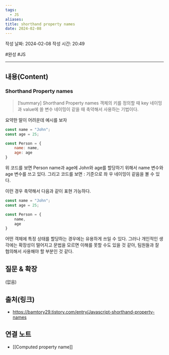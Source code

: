 ```yaml
---
tags:
  - JS
aliases:
title: shorthand property names
date: 2024-02-08
---
```

작성 날짜: 2024-02-08
작성 시간: 20:49

#완성 #JS 

----
## 내용(Content)
### Shorthand Property names
>[!summary] Shorthand Property names
>객체의 키를 정의할 때 key 네이밍과 value에 쓸 변수 네이밍이 같을 때 축약해서 사용하는 기법이다.

요약한 말이 어려운데 예시를 보자

```js
const name = "John";
const age = 25;

const Person = {
	name: name,
	age: age
}
```

위 코드를 보면 Person name과 age에 John와 age를 할당하기 위해서 name 변수와 age 변수를 쓰고 있다. 그리고 코드를 보면 : 기준으로 좌 우 네이밍이 같음을 볼 수 있다.

이런 경우 축약해서 다음과 같이 표현 가능하다.

```js
const name = "John";
const age = 25;

const Person = {
	name,
	age
}
```

어떤 객체에 특정 상태를 할당하는 경우에는 유용하게 쓰일 수 있다. 그러나 개인적인 생각에는 확장성이 떨어지고 문법을 모르면 이해를 못할 수도 있을 것 같아, 팀원들과 잘 협의해서 사용해야 할 부분인 것 같다.
## 질문 & 확장

(없음)

## 출처(링크)
- https://bamtory29.tistory.com/entry/Javascript-shorthand-property-names

## 연결 노트
- [[Computed property name]]









